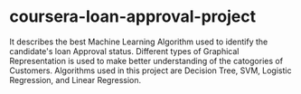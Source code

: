 # coursera-loan-approval-project

It describes the best Machine Learning Algorithm used to identify the candidate's loan Approval status.
Different types of Graphical Representation is used to make better understanding of the catogories of Customers.
Algorithms used in this project are Decision Tree, SVM, Logistic Regression, and Linear Regression.
